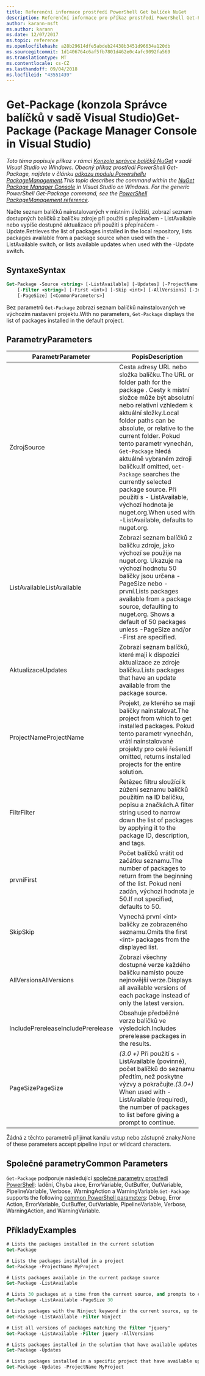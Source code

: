 ```yaml
---
title: Referenční informace prostředí PowerShell Get balíček NuGet
description: Referenční informace pro příkaz prostředí PowerShell Get-Package v konzole Správce balíčků NuGet v sadě Visual Studio.
author: karann-msft
ms.author: karann
ms.date: 12/07/2017
ms.topic: reference
ms.openlocfilehash: a28b29614dfe5abdeb24438b3451d96634a120db
ms.sourcegitcommit: 1d1406764c6af5fb7801d462e0c4afc9092fa569
ms.translationtype: MT
ms.contentlocale: cs-CZ
ms.lasthandoff: 09/04/2018
ms.locfileid: "43551439"
---
```

# <a name="get-package-package-manager-console-in-visual-studio"></a><span data-ttu-id="0f3ac-103">Get-Package (konzola Správce balíčků v sadě Visual Studio)</span><span class="sxs-lookup"><span data-stu-id="0f3ac-103">Get-Package (Package Manager Console in Visual Studio)</span></span>

<span data-ttu-id="0f3ac-104">*Toto téma popisuje příkaz v rámci [Konzola správce balíčků NuGet](package-manager-console.md) v sadě Visual Studio ve Windows. Obecný příkaz prostředí PowerShell Get-Package, najdete v článku [odkazu modulu Powershellu PackageManagement](/powershell/module/packagemanagement/?view=powershell-6).*</span><span class="sxs-lookup"><span data-stu-id="0f3ac-104">*This topic describes the command within the [NuGet Package Manager Console](package-manager-console.md) in Visual Studio on Windows. For the generic PowerShell Get-Package command, see the [PowerShell PackageManagement reference](/powershell/module/packagemanagement/?view=powershell-6).*</span></span>

<span data-ttu-id="0f3ac-105">Načte seznam balíčků nainstalovaných v místním úložišti, zobrazí seznam dostupných balíčků z balíčku zdroje při použití s přepínačem - ListAvailable nebo vypíše dostupné aktualizace při použití s přepínačem - Update.</span><span class="sxs-lookup"><span data-stu-id="0f3ac-105">Retrieves the list of packages installed in the local repository, lists packages available from a package source when used with the -ListAvailable switch, or lists available updates when used with the -Update switch.</span></span>

## <a name="syntax"></a><span data-ttu-id="0f3ac-106">Syntaxe</span><span class="sxs-lookup"><span data-stu-id="0f3ac-106">Syntax</span></span>

```ps
Get-Package -Source <string> [-ListAvailable] [-Updates] [-ProjectName <string>]
    [-Filter <string>] [-First <int>] [-Skip <int>] [-AllVersions] [-IncludePrerelease]
    [-PageSize] [<CommonParameters>]
```

<span data-ttu-id="0f3ac-107">Bez parametrů `Get-Package` zobrazí seznam balíčků nainstalovaných ve výchozím nastavení projektu.</span><span class="sxs-lookup"><span data-stu-id="0f3ac-107">With no parameters, `Get-Package` displays the list of packages installed in the default project.</span></span>

## <a name="parameters"></a><span data-ttu-id="0f3ac-108">Parametry</span><span class="sxs-lookup"><span data-stu-id="0f3ac-108">Parameters</span></span>

| <span data-ttu-id="0f3ac-109">Parametr</span><span class="sxs-lookup"><span data-stu-id="0f3ac-109">Parameter</span></span> | <span data-ttu-id="0f3ac-110">Popis</span><span class="sxs-lookup"><span data-stu-id="0f3ac-110">Description</span></span> |
| --- | --- |
| <span data-ttu-id="0f3ac-111">Zdroj</span><span class="sxs-lookup"><span data-stu-id="0f3ac-111">Source</span></span> | <span data-ttu-id="0f3ac-112">Cesta adresy URL nebo složka balíčku.</span><span class="sxs-lookup"><span data-stu-id="0f3ac-112">The URL or folder path for the package .</span></span> <span data-ttu-id="0f3ac-113">Cesty k místní složce může být absolutní nebo relativní vzhledem k aktuální složky.</span><span class="sxs-lookup"><span data-stu-id="0f3ac-113">Local folder paths can be absolute, or relative to the current folder.</span></span> <span data-ttu-id="0f3ac-114">Pokud tento parametr vynechán, `Get-Package` hledá aktuálně vybraném zdroji balíčku.</span><span class="sxs-lookup"><span data-stu-id="0f3ac-114">If omitted, `Get-Package` searches the currently selected package source.</span></span> <span data-ttu-id="0f3ac-115">Při použití s - ListAvailable, výchozí hodnota je nuget.org.</span><span class="sxs-lookup"><span data-stu-id="0f3ac-115">When used with -ListAvailable, defaults to nuget.org.</span></span> |
| <span data-ttu-id="0f3ac-116">ListAvailable</span><span class="sxs-lookup"><span data-stu-id="0f3ac-116">ListAvailable</span></span> | <span data-ttu-id="0f3ac-117">Zobrazí seznam balíčků z balíčku zdroje, jako výchozí se použije na nuget.org. Ukazuje na výchozí hodnotu 50 balíčky jsou určena - PageSize nebo - první.</span><span class="sxs-lookup"><span data-stu-id="0f3ac-117">Lists packages available from a package source, defaulting to nuget.org. Shows a default of 50 packages unless -PageSize and/or -First are specified.</span></span> |
| <span data-ttu-id="0f3ac-118">Aktualizace</span><span class="sxs-lookup"><span data-stu-id="0f3ac-118">Updates</span></span> | <span data-ttu-id="0f3ac-119">Zobrazí seznam balíčků, které mají k dispozici aktualizace ze zdroje balíčku.</span><span class="sxs-lookup"><span data-stu-id="0f3ac-119">Lists packages that have an update available from the package source.</span></span> |
| <span data-ttu-id="0f3ac-120">ProjectName</span><span class="sxs-lookup"><span data-stu-id="0f3ac-120">ProjectName</span></span> | <span data-ttu-id="0f3ac-121">Projekt, ze kterého se mají balíčky nainstalovat.</span><span class="sxs-lookup"><span data-stu-id="0f3ac-121">The project from which to get installed packages.</span></span> <span data-ttu-id="0f3ac-122">Pokud tento parametr vynechán, vrátí nainstalované projekty pro celé řešení.</span><span class="sxs-lookup"><span data-stu-id="0f3ac-122">If omitted, returns installed projects for the entire solution.</span></span> |
| <span data-ttu-id="0f3ac-123">Filtr</span><span class="sxs-lookup"><span data-stu-id="0f3ac-123">Filter</span></span> | <span data-ttu-id="0f3ac-124">Řetězec filtru sloužící k zúžení seznamu balíčků použitím na ID balíčku, popisu a značkách.</span><span class="sxs-lookup"><span data-stu-id="0f3ac-124">A filter string used to narrow down the list of packages by applying it to the package ID, description, and tags.</span></span> |
| <span data-ttu-id="0f3ac-125">první</span><span class="sxs-lookup"><span data-stu-id="0f3ac-125">First</span></span> | <span data-ttu-id="0f3ac-126">Počet balíčků vrátit od začátku seznamu.</span><span class="sxs-lookup"><span data-stu-id="0f3ac-126">The number of packages to return from the beginning of the list.</span></span> <span data-ttu-id="0f3ac-127">Pokud není zadán, výchozí hodnota je 50.</span><span class="sxs-lookup"><span data-stu-id="0f3ac-127">If not specified, defaults to 50.</span></span> |
| <span data-ttu-id="0f3ac-128">Skip</span><span class="sxs-lookup"><span data-stu-id="0f3ac-128">Skip</span></span> | <span data-ttu-id="0f3ac-129">Vynechá první &lt;int&gt; balíčky ze zobrazeného seznamu.</span><span class="sxs-lookup"><span data-stu-id="0f3ac-129">Omits the first &lt;int&gt; packages from the displayed list.</span></span>  |
| <span data-ttu-id="0f3ac-130">AllVersions</span><span class="sxs-lookup"><span data-stu-id="0f3ac-130">AllVersions</span></span> | <span data-ttu-id="0f3ac-131">Zobrazí všechny dostupné verze každého balíčku namísto pouze nejnovější verze.</span><span class="sxs-lookup"><span data-stu-id="0f3ac-131">Displays all available versions of each package instead of only the latest version.</span></span> |
| <span data-ttu-id="0f3ac-132">IncludePrerelease</span><span class="sxs-lookup"><span data-stu-id="0f3ac-132">IncludePrerelease</span></span> | <span data-ttu-id="0f3ac-133">Obsahuje předběžné verze balíčků ve výsledcích.</span><span class="sxs-lookup"><span data-stu-id="0f3ac-133">Includes prerelease packages in the results.</span></span> |
| <span data-ttu-id="0f3ac-134">PageSize</span><span class="sxs-lookup"><span data-stu-id="0f3ac-134">PageSize</span></span> | <span data-ttu-id="0f3ac-135">*(3.0 +)*  Při použití s - ListAvailable (povinné), počet balíčků do seznamu předtím, než poskytne výzvy a pokračujte.</span><span class="sxs-lookup"><span data-stu-id="0f3ac-135">*(3.0+)* When used with -ListAvailable (required), the number of packages to list before giving a prompt to continue.</span></span> |

<span data-ttu-id="0f3ac-136">Žádná z těchto parametrů přijímat kanálu vstup nebo zástupné znaky.</span><span class="sxs-lookup"><span data-stu-id="0f3ac-136">None of these parameters accept pipeline input or wildcard characters.</span></span>

## <a name="common-parameters"></a><span data-ttu-id="0f3ac-137">Společné parametry</span><span class="sxs-lookup"><span data-stu-id="0f3ac-137">Common Parameters</span></span>

<span data-ttu-id="0f3ac-138">`Get-Package` podporuje následující [společné parametry prostředí PowerShell](http://go.microsoft.com/fwlink/?LinkID=113216): ladění, Chyba akce, ErrorVariable, OutBuffer, OutVariable, PipelineVariable, Verbose, WarningAction a WarningVariable.</span><span class="sxs-lookup"><span data-stu-id="0f3ac-138">`Get-Package` supports the following [common PowerShell parameters](http://go.microsoft.com/fwlink/?LinkID=113216): Debug, Error Action, ErrorVariable, OutBuffer, OutVariable, PipelineVariable, Verbose, WarningAction, and WarningVariable.</span></span>

## <a name="examples"></a><span data-ttu-id="0f3ac-139">Příklady</span><span class="sxs-lookup"><span data-stu-id="0f3ac-139">Examples</span></span>

```ps
# Lists the packages installed in the current solution
Get-Package

# Lists the packages installed in a project
Get-Package -ProjectName MyProject

# Lists packages available in the current package source
Get-Package -ListAvailable

# Lists 30 packages at a time from the current source, and prompts to continue if more are available
Get-Package -ListAvailable -PageSize 30

# Lists packages with the Ninject keyword in the current source, up to 50
Get-Package -ListAvailable -Filter Ninject

# List all versions of packages matching the filter "jquery"
Get-Package -ListAvailable -Filter jquery -AllVersions

# Lists packages installed in the solution that have available updates
Get-Package -Updates

# Lists packages installed in a specific project that have available updates
Get-Package -Updates -ProjectName MyProject
```

